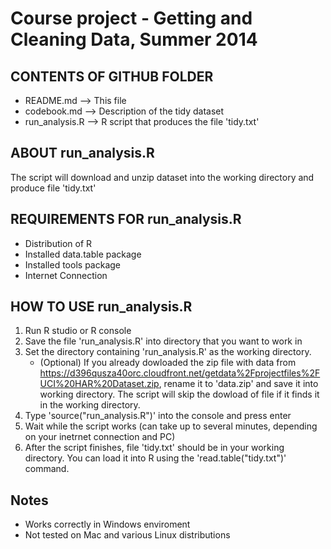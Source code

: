 Course project - Getting and Cleaning Data, Summer 2014
=======================================================

CONTENTS OF GITHUB FOLDER
--------------------------
  * README.md 	--> This file
  * codebook.md 	--> Description of the tidy dataset
  * run_analysis.R 	--> R script that produces the file 'tidy.txt'


ABOUT run_analysis.R
---------------------
 The script will download and unzip dataset into the working directory and produce file 'tidy.txt'


REQUIREMENTS FOR run_analysis.R
--------------------------------
 * Distribution of R
 * Installed data.table package
 * Installed tools package
 * Internet Connection	


HOW TO USE run_analysis.R
-------------------------------
 1. Run R studio or R console
 2. Save the file 'run_analysis.R' into directory that you want to work in
 3. Set the directory containing 'run_analysis.R' as the working directory.
    * (Optional) If you already dowloaded the zip file with data from https://d396qusza40orc.cloudfront.net/getdata%2Fprojectfiles%2FUCI%20HAR%20Dataset.zip, rename it to 'data.zip' and save it into working directory. The script will skip the dowload of file if it finds it in the working directory.
 4. Type 'source("run_analysis.R")' into the console and press enter
 5. Wait while the script works (can take up to several minutes, depending on your inetrnet connection and PC)
 5. After the script finishes, file 'tidy.txt' should be in your working directory. You can load it
    into R using the 'read.table("tidy.txt")' command.
    
Notes
-----------------------------
 * Works correctly in Windows enviroment
 * Not tested on Mac and various Linux distributions
    
